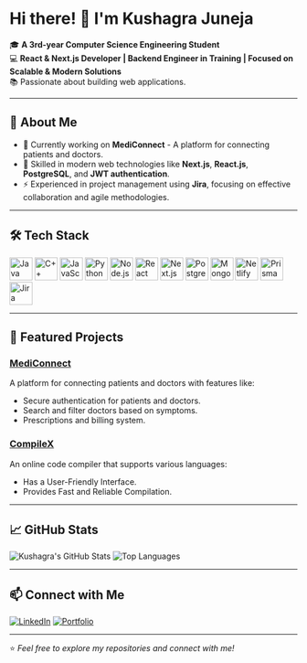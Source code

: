 # Hi there! 👋 I'm Kushagra Juneja  

🎓 **A 3rd-year Computer Science Engineering Student**  
💻 **React & Next.js Developer | Backend Engineer in Training | Focused on Scalable & Modern Solutions**  
📚 Passionate about building web applications.  

---

## 🚀 About Me  
- 🔭 Currently working on **MediConnect** - A platform for connecting patients and doctors.  
- 🌱 Skilled in modern web technologies like **Next.js**, **React.js**, **PostgreSQL**, and **JWT authentication**.   
- ⚡ Experienced in project management using **Jira**, focusing on effective collaboration and agile methodologies.

---

## 🛠️ Tech Stack  
<p align="left">
  <img src="https://cdn.jsdelivr.net/gh/devicons/devicon/icons/java/java-original.svg" alt="Java" width="40" height="40"/>
  <img src="https://cdn.jsdelivr.net/gh/devicons/devicon/icons/cplusplus/cplusplus-original.svg" alt="C++" width="40" height="40"/>
  <img src="https://cdn.jsdelivr.net/gh/devicons/devicon/icons/javascript/javascript-original.svg" alt="JavaScript" width="40" height="40"/>
  <img src="https://cdn.jsdelivr.net/gh/devicons/devicon/icons/python/python-original.svg" alt="Python" width="40" height="40"/>
  <img src="https://cdn.jsdelivr.net/gh/devicons/devicon/icons/nodejs/nodejs-original.svg" alt="Node.js" width="40" height="40"/>
  <img src="https://cdn.jsdelivr.net/gh/devicons/devicon/icons/react/react-original.svg" alt="React" width="40" height="40"/>
  <img src="https://cdn.jsdelivr.net/gh/devicons/devicon/icons/nextjs/nextjs-original-wordmark.svg" alt="Next.js" width="40" height="40"/>
  <img src="https://cdn.jsdelivr.net/gh/devicons/devicon/icons/postgresql/postgresql-original.svg" alt="PostgreSQL" width="40" height="40"/>
  <img src="https://cdn.jsdelivr.net/gh/devicons/devicon/icons/mongodb/mongodb-original.svg" alt="MongoDB" width="40" height="40"/>
  <img src="https://cdn.jsdelivr.net/gh/devicons/devicon/icons/netlify/netlify-original.svg" alt="Netlify" width="40" height="40"/>
  <img src="https://cdn.jsdelivr.net/gh/devicons/devicon/icons/prisma/prisma-original.svg" alt="Prisma" width="40" height="40"/>
  <img src="https://cdn.jsdelivr.net/gh/devicons/devicon/icons/jira/jira-original.svg" alt="Jira" width="40" height="40"/>
</p>  

---

## 📂 Featured Projects  

### [MediConnect](https://github.com/ku28/MediConnect)  
A platform for connecting patients and doctors with features like:  
- Secure authentication for patients and doctors.  
- Search and filter doctors based on symptoms.  
- Prescriptions and billing system.

### [CompileX](https://github.com/ku28/CompileX)  
An online code compiler that supports various languages:  
- Has a User-Friendly Interface.
- Provides Fast and Reliable Compilation.  

---

## 📈 GitHub Stats  

![Kushagra's GitHub Stats](https://github-readme-stats.vercel.app/api?username=ku28&show_icons=true&theme=radical)
![Top Languages](https://github-readme-stats.vercel.app/api/top-langs/?username=ku28&layout=compact&theme=radical)  

---

## 📫 Connect with Me  

[![LinkedIn](https://img.shields.io/badge/LinkedIn-0A66C2?style=flat&logo=linkedin&logoColor=white)](https://www.linkedin.com/in/kush-juneja/) 
[![Portfolio](https://img.shields.io/badge/Portfolio-000000?style=flat&logo=firefox&logoColor=white)](https://kushagrajuneja.vercel.app/)  

---

⭐️ *Feel free to explore my repositories and connect with me!*  
